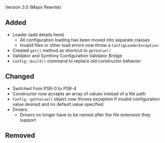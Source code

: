 Version 3.0 (Major Rewrite)

## Added

* Loader (add details here)
  * All configuration loading has been moved into separate classes
  * Invalid files or other load errors now throw a `ConfigLoaderException`
* Created `get()` method as shortcut to `getValue()`
* Validator and Symfony Configuration Validator Bridge
* `Config::build()` command to replace old constructor behavior

## Changed

* Switched from PSR-0 to PSR-4
* Constructor now accepts an array of values instead of a file path
* `Config::getValue()` object now throws exception if invalid configuration value desired and no default value specified
* Drivers 
    * Drivers no longer have to be named after the file extension they support

## Removed
